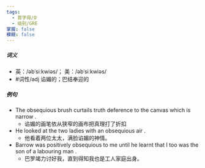 ```yaml
---
tags:
  - 首字母/O
  - 级别/GRE
掌握: false
模糊: false
---
```

##### 词义
- 英：/əbˈsiːkwiəs/； 美：/əbˈsiːkwiəs/
- #词性/adj  谄媚的；巴结奉迎的
##### 例句
- The obsequious brush curtails truth deference to the canvas which is narrow .
	- 谄媚的画笔依从狭窄的画布把真理打了折扣
- He looked at the two ladies with an obsequious air .
	- 他看着两位太太，满脸谄媚的神情。
- Barrow was positively obsequious to me until he learnt that I too was the son of a labouring man .
	- 巴罗竭力讨好我，直到得知我也是工人家庭出身。
